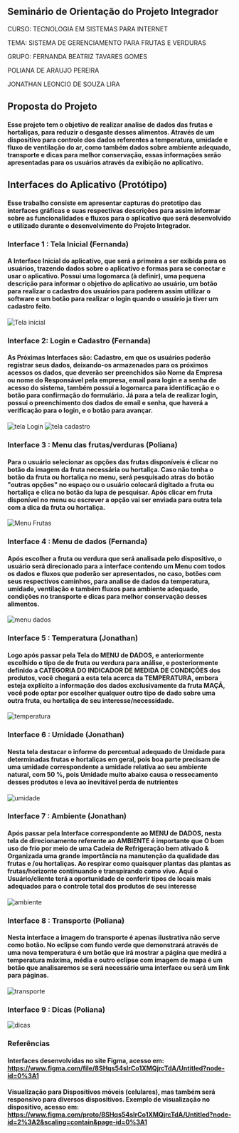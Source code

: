 ## Seminário de Orientação do Projeto Integrador
CURSO: TECNOLOGIA EM SISTEMAS PARA INTERNET

TEMA: SISTEMA DE GERENCIAMENTO PARA FRUTAS E VERDURAS

GRUPO: 
 FERNANDA BEATRIZ TAVARES GOMES

 POLIANA DE ARAUJO PEREIRA

 JONATHAN LEONCIO DE SOUZA LIRA
 
 ## Proposta do Projeto
 #### Esse projeto tem o objetivo de realizar analise de dados das frutas e hortaliças, para reduzir o desgaste desses alimentos. Através de um dispositivo para controle dos dados referentes a temperatura, umidade e fluxo de ventilação do ar, como também dados sobre ambiente adequado, transporte e dicas para melhor conservação, essas informações serão apresentadas para os usuários através da exibição no aplicativo.
 
 
## Interfaces do Aplicativo (Protótipo)
#### Esse trabalho consiste em apresentar capturas do prototipo das interfaces gráficas e suas respectivas descrições para assim informar sobre as funcionalidades e fluxos para o aplicativo que será desenvolvido e utilizado durante o desenvolvimento do Projeto Integrador.

### Interface 1 : Tela Inicial (Fernanda)
#### A Interface Inicial do aplicativo, que será a primeira a ser exibida para os usuários, trazendo dados sobre o aplicativo e formas para se conectar e usar o aplicativo. Possui uma logomarca (à definir), uma pequena descrição para informar o objetivo do aplicativo ao usuário, um botão para realizar o cadastro dos usuários para poderem assim utilizar o software e um botão para realizar o login quando o usuário ja tiver um cadastro feito.

![Tela inicial](telaInicial.jpg)

### Interface 2: Login e Cadastro (Fernanda)
#### As Próximas Interfaces são: Cadastro, em que os usuários poderão registrar seus dados, deixando-os armazenados para os próximos acessos os dados, que deverão ser preenchidos são Nome da Empresa ou nome do Responsável pela empresa, email para login e a senha de acesso do sistema, também possui a logomarca para identificação e o botão para confirmação do formulário. Já para a tela de realizar login, possui o preenchimento dos dados de email e senha, que haverá a verificação para o login, e o botão para avançar.
![tela Login](login.jpg) ![tela cadastro](cadastro.jpg)

### Interface 3 : Menu das frutas/verduras (Poliana)
#### Para o usuário selecionar as opções das frutas disponíveis é clicar no botão da imagem da fruta necessária ou hortaliça. Caso não tenha o botão da fruta ou hortaliça no menu, será pesquisado atras do botão "outras opções" no espaço ou o usuário colocará digitado a fruta ou hortaliça e clica no botão da lupa de pesquisar. Após clicar em fruta disponível no menu ou escrever a opção vai ser enviada para outra tela com a dica da fruta ou hortaliça.
![Menu Frutas](menu.jpg)

### Interface 4 : Menu de dados (Fernanda)
#### Após escolher a fruta ou verdura que será analisada pelo dispositivo, o usuário será direcionado para a interface contendo um Menu com todos os dados e fluxos que poderão ser apresentados, no caso, botões com seus respectivos caminhos, para analise de dados da temperatura, umidade, ventilação e também fluxos para ambiente adequado, condições no transporte e dicas para melhor conservação desses alimentos.

![menu dados](dados.jpg)

### Interface 5 : Temperatura (Jonathan)
#### Logo após passar pela Tela do MENU de DADOS, e anteriormente escolhido o tipo de de fruta ou verdura para análise, e posteriormente definido a CATEGORIA DO INDICADOR DE MEDIDA DE CONDIÇÕES dos produtos, você chegará a esta tela acerca da TEMPERATURA, embora esteja explícito a informação dos dados exclusivamente da fruta MAÇÃ, você pode optar por escolher qualquer outro tipo de dado sobre uma outra fruta, ou hortaliça de seu interesse/necessidade.
![temperatura](temper.jpg)

### Interface 6 : Umidade (Jonathan)
#### Nesta tela destacar o informe do percentual adequado de Umidade para determinadas frutas e hortaliças em geral, pois boa parte precisam de uma umidade correspondente a umidade relativa ao seu ambiente natural, com 50 %, pois Umidade muito abaixo causa o ressecamento desses produtos e leva ao inevitável perda de nutrientes
![umidade](umidade.jpg)

### Interface 7 : Ambiente (Jonathan)
#### Após passar pela Interface correspondente ao MENU de DADOS, nesta tela de direcionamento referente ao AMBIENTE é importante que O bom uso do frio por meio de uma Cadeia de Refrigeração bem ativado & Organizada uma grande importância na manutenção da qualidade das frutas e /ou hortaliças. Ao respirar como quaisquer plantas das plantas as frutas/horizonte continuando e transpirando como vivo. Aqui o Usuário/cliente terá a oportunidade de conferir tipos de locais mais adequados para o controle total dos produtos de seu interesse
![ambiente](ambient.jpg)

### Interface 8 : Transporte (Poliana)
#### Nesta interface a imagem do transporte é apenas ilustrativa não serve como botão. No eclipse com fundo verde que demonstrará através de uma nova temperatura é um botão que irá mostrar a página que medirá a temperatura máxima, média e outro eclipse com imagem de mapa é um botão que analisaremos se será necessário uma interface ou será um link para páginas.
![transporte](transporte.jpg)

### Interface 9 : Dicas (Poliana)

![dicas](dicas.jpg)

### Referências
#### Interfaces desenvolvidas no site Figma, acesso em: https://www.figma.com/file/8SHqs54sIrCo1XMQjrcTdA/Untitled?node-id=0%3A1
#### Visualização para Dispositivos móveis (celulares), mas também será responsivo para diversos dispositivos. Exemplo de visualização no dispositivo, acesso em: https://www.figma.com/proto/8SHqs54sIrCo1XMQjrcTdA/Untitled?node-id=2%3A2&scaling=contain&page-id=0%3A1






